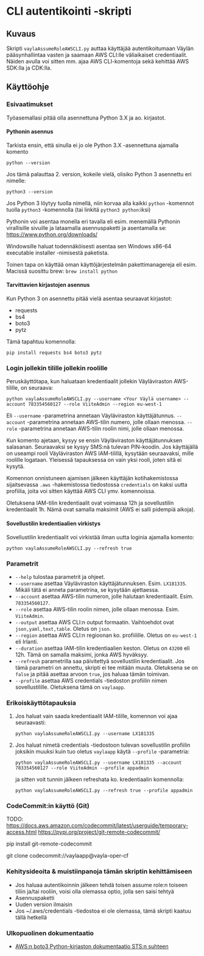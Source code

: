 # CLI autentikointi -skripti

## Kuvaus
Skripti ```vaylaAssumeRoleAWSCLI.py``` auttaa käyttäjää autentikoitumaan Väylän pääsynhallintaa vasten ja saamaan AWS CLI:lle väliaikaiset credentiaalit. Näiden avulla voi sitten mm. ajaa AWS CLI-komentoja sekä kehittää AWS SDK:lla ja CDK:lla.

## Käyttöohje

### Esivaatimukset

Työasemallasi pitää olla asennettuna Python 3.X ja ao. kirjastot.

#### Pythonin asennus

Tarkista ensin, että sinulla ei jo ole Python 3.X -asennettuna ajamalla komento
```
python --version
```
Jos tämä palauttaa 2. version, kokeile vielä, olisiko Python 3 asennettu eri nimelle:
```
python3 --version
```
Jos Python 3 löytyy tuolla nimellä, niin korvaa alla kaikki ```python``` -komennot tuolla ```python3``` -komennolla (tai linkitä ```python3 python```:iksi)


Pythonin voi asentaa monella eri tavalla eli esim. menemällä Pythonin virallisille sivuille ja lataamalla asennuspaketti ja asentamalla se: https://www.python.org/downloads/

Windowsille haluat todennäköisesti asentaa sen Windows x86-64 executable installer -nimisestä paketista.

Toinen tapa on käyttää oman käyttöjärjestelmän pakettimanagereja eli esim. Macissä suosittu brew: ```brew install python```

#### Tarvittavien kirjastojen asennus

Kun Python 3 on asennettu pitää vielä asentaa seuraavat kirjastot:
* requests
* bs4
* boto3
* pytz

Tämä tapahtuu komennolla:
```
pip install requests bs4 boto3 pytz
```


### Login jollekin tilille jollekin roolille

Peruskäyttötapa, kun haluataan kredentiaalit jollekin Väyläviraston AWS-tilille, on seuraava:
```
python vaylaAssumeRoleAWSCLI.py --username <Your Väylä username> --account 783354560127 --role ViiteAdmin --region eu-west-1
```
Eli ```--username``` -parametrina annetaan Väyläviraston käyttäjätunnus. ```--account``` -parametrina annetaan AWS-tilin numero, jolle ollaan menossa. ```--role``` -parametrina annetaan AWS-tilin roolin nimi, jolle ollaan menossa.

Kun komento ajetaan, kysyy se ensin Väyläviraston käyttäjätunnuksen salasanan. Seuraavaksi se kysyy SMS:nä tulevan PIN-koodin. Jos käyttäjällä on useampi rooli Väyläviraston AWS IAM-tilillä, kysytään seuraavaksi, mille roolille logataan. Yleisessä tapauksessa on vain yksi rooli, joten sitä ei kysytä.

Komennon onnistuneen ajamisen jälkeen käyttäjän kotihakemistossa sijaitsevassa ```.aws``` -hakemistossa tiedostossa ```credentials``` on kaksi uutta profiilia, joita voi sitten käyttää AWS CLI ymv. komennoissa.

Oletuksena IAM-tilin kredentiaalit ovat voimassa 12h ja sovellustilin kredentiaalit 1h. Nämä ovat samalla maksimit (AWS ei salli pidempiä aikoja).

#### Sovellustilin kredentiaalien virkistys

Sovellustilin kredentiaalit voi virkistää ilman uutta loginia ajamalla komento:
```
python vaylaAssumeRoleAWSCLI.py --refresh true
```

### Parametrit
* ```--help``` tulostaa parametrit ja ohjeet.
* ```--username``` asettaa Väyläviraston käyttäjätunnuksen. Esim. ```LX181335```. Mikäli tätä ei anneta parametrina, se kysytään ajettaessa.
* ```--account``` asettaa AWS-tilin numeron, jolle halutaan kredentiaalit. Esim. ```783354560127```.
* ```--role``` asettaa AWS-tilin roolin nimen, jolle ollaan menossa. Esim. ```ViiteAdmin```.
* ```--output``` asettaa AWS CLI:n output formaatin. Vaihtoehdot ovat ```json,yaml,text,table```. Oletus on ```json```.
* ```--region``` asettaa AWS CLI:n regioonan ko. profiilille. Oletus on ```eu-west-1``` eli Irlanti.
* ```--duration``` asettaa IAM-tilin kredentiaalien keston. Oletus on ```43200``` eli 12h. Tämä on samalla maksimi, jonka AWS hyväksyy.
* ```--refresh``` parametrilla saa päivitettyä sovellustilin kredentiaalit. Jos tämä parametri on annettu, skripti ei tee mitään muuta. Oletuksena se on ```false``` ja pitää asettaa arvoon ```true```, jos haluaa tämän toimivan.
* ```--profile``` asettaa AWS credentials -tiedoston profiilin nimen sovellustilille. Oletuksena tämä on ```vaylaapp```.


### Erikoiskäyttötapauksia

1) Jos haluat vain saada kredentiaalit IAM-tilille, komennon voi ajaa seuraavasti:
    ```
    python vaylaAssumeRoleAWSCLI.py --username LX181335
    ```
2) Jos haluat nimetä credentials -tiedostoon tulevan sovellustilin profiilin joksikin muuksi kuin tuo oletus ```vaylaapp``` käytä ```--profile``` -parametria:
    ```
    python vaylaAssumeRoleAWSCLI.py --username LX181335 --account 783354560127 --role ViiteAdmin --profile appadmin
    ```
    ja sitten voit tunnin jälkeen refreshata ko. kredentiaalin komennolla:
    ```
    python vaylaAssumeRoleAWSCLI.py --refresh true --profile appadmin
    ```

### CodeCommit:in käyttö (Git)
TODO:
https://docs.aws.amazon.com/codecommit/latest/userguide/temporary-access.html
https://pypi.org/project/git-remote-codecommit/

pip install git-remote-codecommit

git clone codecommit://vaylaapp@vayla-oper-cf

### Kehitysideoita & muistiinpanoja tämän skriptin kehittämiseen
* Jos haluaa autentikoinnin jälkeen tehdä toisen assume role:n toiseen tiliin ja/tai rooliin, voisi olla olemassa optio, jolla sen saisi tehtyä
* Asennuspaketti
* Uuden version ilmaisin
* Jos ~/.aws/credentials -tiedostoa ei ole olemassa, tämä skripti kaatuu tällä hetkellä

### Ulkopuolinen dokumentaatio
* [AWS:n boto3 Python-kirjaston dokumentaatio STS:n suhteen](https://boto3.amazonaws.com/v1/documentation/api/latest/reference/services/sts.html)
